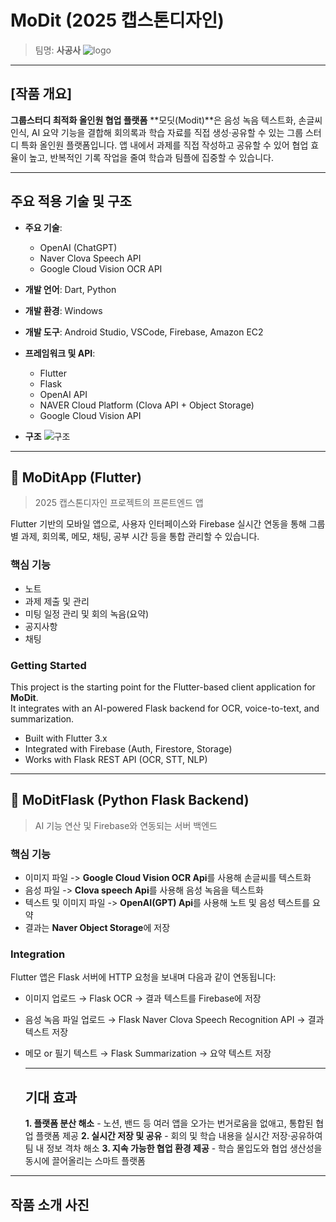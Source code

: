 # MoDit (2025 캡스톤디자인)
> 팀명: **사공사**
![logo](https://github.com/user-attachments/assets/60a37c32-10dc-4c77-9921-d06dbd9d7623)

---

## [작품 개요]
**그룹스터디 최적화 올인원 협업 플랫폼**
**모딧(Modit)**은 음성 녹음 텍스트화, 손글씨 인식, AI 요약 기능을 결합해 회의록과 학습 자료를 직접 생성·공유할 수 있는 그룹 스터디 특화 올인원 플랫폼입니다. 앱 내에서 과제를 직접 작성하고 공유할 수 있어 협업 효율이 높고, 반복적인 기록 작업을 줄여 학습과 팀플에 집중할 수 있습니다.

---

## 주요 적용 기술 및 구조

- **주요 기술**:  
  - OpenAI (ChatGPT)  
  - Naver Clova Speech API  
  - Google Cloud Vision OCR API  

- **개발 언어**: Dart, Python  
- **개발 환경**: Windows  
- **개발 도구**: Android Studio, VSCode, Firebase, Amazon EC2  

- **프레임워크 및 API**:  
  - Flutter  
  - Flask  
  - OpenAI API  
  - NAVER Cloud Platform (Clova API + Object Storage)  
  - Google Cloud Vision API
 
- **구조**
  ![구조](https://github.com/user-attachments/assets/3929c0cb-469d-4392-84c5-197cd16cf5df)

---

## 📱 MoDitApp (Flutter)
> 2025 캡스톤디자인 프로젝트의 프론트엔드 앱

Flutter 기반의 모바일 앱으로, 사용자 인터페이스와 Firebase 실시간 연동을 통해 그룹별 과제, 회의록, 메모, 채팅, 공부 시간 등을 통합 관리할 수 있습니다.

### 핵심 기능
- 노트
- 과제 제출 및 관리
- 미팅 일정 관리 및 회의 녹음(요약)
- 공지사항
- 채팅

### Getting Started
This project is the starting point for the Flutter-based client application for **MoDit**.  
It integrates with an AI-powered Flask backend for OCR, voice-to-text, and summarization.

- Built with Flutter 3.x  
- Integrated with Firebase (Auth, Firestore, Storage)  
- Works with Flask REST API (OCR, STT, NLP)

---

## 🧠 MoDitFlask (Python Flask Backend)
> AI 기능 연산 및 Firebase와 연동되는 서버 백엔드

### 핵심 기능
- 이미지 파일 -> **Google Cloud Vision OCR Api**를 사용해 손글씨를 텍스트화
- 음성 파일 -> **Clova speech Api**를 사용해 음성 녹음을 텍스트화
- 텍스트 및 이미지 파일 -> **OpenAI(GPT) Api**를 사용해 노트 및 음성 텍스트를 요약
- 결과는 **Naver Object Storage**에 저장
  
### Integration
Flutter 앱은 Flask 서버에 HTTP 요청을 보내며 다음과 같이 연동됩니다:

- 이미지 업로드 → Flask OCR → 결과 텍스트를 Firebase에 저장  
- 음성 녹음 파일 업로드 → Flask Naver Clova Speech Recognition API → 결과 텍스트 저장  
- 메모 or 필기 텍스트 → Flask Summarization → 요약 텍스트 저장

  ---
  ## 기대 효과
  **1. 플랫폼 분산 해소**
      - 노션, 밴드 등 여러 앱을 오가는 번거로움을 없애고, 통합된 협업 플랫폼 제공
  **2. 실시간 저장 및 공유**
      - 회의 및 학습 내용을 실시간 저장·공유하여 팀 내 정보 격차 해소
  **3. 지속 가능한 협업 환경 제공**
      - 학습 몰입도와 협업 생산성을 동시에 끌어올리는 스마트 플랫폼

---

## 작품 소개 사진



